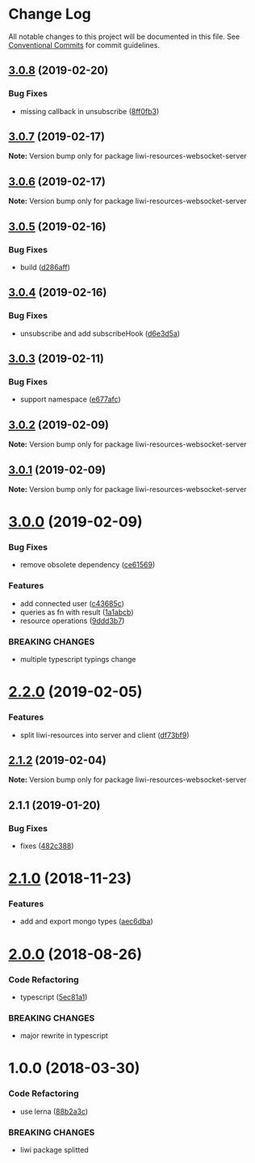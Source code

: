 # Change Log

All notable changes to this project will be documented in this file.
See [Conventional Commits](https://conventionalcommits.org) for commit guidelines.

## [3.0.8](https://github.com/liwijs/liwi/compare/liwi-resources-websocket-server@3.0.7...liwi-resources-websocket-server@3.0.8) (2019-02-20)


### Bug Fixes

* missing callback in unsubscribe ([8ff0fb3](https://github.com/liwijs/liwi/commit/8ff0fb3))





## [3.0.7](https://github.com/liwijs/liwi/compare/liwi-resources-websocket-server@3.0.6...liwi-resources-websocket-server@3.0.7) (2019-02-17)

**Note:** Version bump only for package liwi-resources-websocket-server





## [3.0.6](https://github.com/liwijs/liwi/compare/liwi-resources-websocket-server@3.0.5...liwi-resources-websocket-server@3.0.6) (2019-02-17)

**Note:** Version bump only for package liwi-resources-websocket-server





## [3.0.5](https://github.com/liwijs/liwi/compare/liwi-resources-websocket-server@3.0.4...liwi-resources-websocket-server@3.0.5) (2019-02-16)


### Bug Fixes

* build ([d286aff](https://github.com/liwijs/liwi/commit/d286aff))





## [3.0.4](https://github.com/liwijs/liwi/compare/liwi-resources-websocket-server@3.0.3...liwi-resources-websocket-server@3.0.4) (2019-02-16)


### Bug Fixes

* unsubscribe and add subscribeHook ([d6e3d5a](https://github.com/liwijs/liwi/commit/d6e3d5a))





## [3.0.3](https://github.com/liwijs/liwi/compare/liwi-resources-websocket-server@3.0.2...liwi-resources-websocket-server@3.0.3) (2019-02-11)


### Bug Fixes

* support namespace ([e677afc](https://github.com/liwijs/liwi/commit/e677afc))





## [3.0.2](https://github.com/liwijs/liwi/compare/liwi-resources-websocket-server@3.0.1...liwi-resources-websocket-server@3.0.2) (2019-02-09)

**Note:** Version bump only for package liwi-resources-websocket-server





## [3.0.1](https://github.com/liwijs/liwi/compare/liwi-resources-websocket-server@3.0.0...liwi-resources-websocket-server@3.0.1) (2019-02-09)

**Note:** Version bump only for package liwi-resources-websocket-server





# [3.0.0](https://github.com/liwijs/liwi/compare/liwi-resources-websocket-server@2.2.0...liwi-resources-websocket-server@3.0.0) (2019-02-09)


### Bug Fixes

* remove obsolete dependency ([ce61569](https://github.com/liwijs/liwi/commit/ce61569))


### Features

* add connected user ([c43685c](https://github.com/liwijs/liwi/commit/c43685c))
* queries as fn with result ([1a1abcb](https://github.com/liwijs/liwi/commit/1a1abcb))
* resource operations ([9ddd3b7](https://github.com/liwijs/liwi/commit/9ddd3b7))


### BREAKING CHANGES

* multiple typescript typings change





# [2.2.0](https://github.com/liwijs/liwi/compare/liwi-resources-websocket-server@2.1.2...liwi-resources-websocket-server@2.2.0) (2019-02-05)


### Features

* split liwi-resources into server and client ([df73bf9](https://github.com/liwijs/liwi/commit/df73bf9))





## [2.1.2](https://github.com/liwijs/liwi/compare/liwi-resources-websocket-server@2.1.1...liwi-resources-websocket-server@2.1.2) (2019-02-04)

**Note:** Version bump only for package liwi-resources-websocket-server





## 2.1.1 (2019-01-20)


### Bug Fixes

* fixes ([482c388](https://github.com/liwijs/liwi/commit/482c388))





# [2.1.0](https://github.com/liwijs/liwi/compare/liwi-rest-websocket@2.0.0...liwi-rest-websocket@2.1.0) (2018-11-23)


### Features

* add and export mongo types ([aec6dba](https://github.com/liwijs/liwi/commit/aec6dba))





<a name="2.0.0"></a>
# [2.0.0](https://github.com/liwijs/liwi/compare/liwi-rest-websocket@1.0.0...liwi-rest-websocket@2.0.0) (2018-08-26)


### Code Refactoring

* typescript ([5ec81a1](https://github.com/liwijs/liwi/commit/5ec81a1))


### BREAKING CHANGES

* major rewrite in typescript





<a name="1.0.0"></a>
# 1.0.0 (2018-03-30)


### Code Refactoring

* use lerna ([88b2a3c](https://github.com/liwijs/liwi/commit/88b2a3c))


### BREAKING CHANGES

* liwi package splitted

